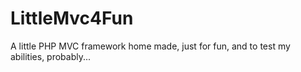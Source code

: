 # LittleMvc4Fun
A little PHP MVC framework home made, just for fun, and to test my abilities, probably...
